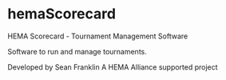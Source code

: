 # hemaScorecard
HEMA Scorecard - Tournament Management Software

Software to run and manage tournaments.

Developed by Sean Franklin
A HEMA Alliance supported project
